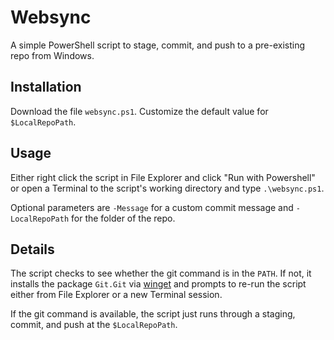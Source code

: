 # Websync

A simple PowerShell script to stage, commit, and push to a pre-existing repo from Windows.

## Installation

Download the file `websync.ps1`.  Customize the default value for `$LocalRepoPath`.

## Usage

Either right click the script in File Explorer and click "Run with Powershell" or open a Terminal to the script's working directory and type `.\websync.ps1`.

Optional parameters are `-Message` for a custom commit message and `-LocalRepoPath` for the folder of the repo.

## Details

The script checks to see whether the git command is in the `PATH`.  If not, it installs the package `Git.Git` via [winget](https://learn.microsoft.com/en-us/windows/package-manager/winget) and prompts to re-run the script either from File Explorer or a new Terminal session.

If the git command is available, the script just runs through a staging, commit, and push at the `$LocalRepoPath`.
